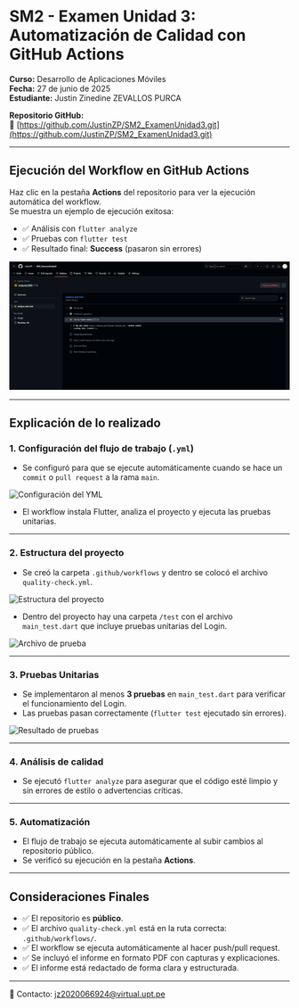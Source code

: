 # SM2 - Examen Unidad 3: Automatización de Calidad con GitHub Actions

**Curso:** Desarrollo de Aplicaciones Móviles  
**Fecha:** 27 de junio de 2025  
**Estudiante:** Justin Zinedine ZEVALLOS PURCA

**Repositorio GitHub:**  
🔗 [https://github.com/JustinZP/SM2_ExamenUnidad3.git](https://github.com/JustinZP/SM2_ExamenUnidad3.git)

---

## Ejecución del Workflow en GitHub Actions

Haz clic en la pestaña **Actions** del repositorio para ver la ejecución automática del workflow.  
Se muestra un ejemplo de ejecución exitosa:

- ✅ Análisis con `flutter analyze`
- ✅ Pruebas con `flutter test`
- ✅ Resultado final: **Success** (pasaron sin errores)

![Ejecución del workflow](evidencias/imagen1.png)

---

## Explicación de lo realizado

### 1. Configuración del flujo de trabajo (`.yml`)

- Se configuró para que se ejecute automáticamente cuando se hace un `commit` o `pull request` a la rama `main`.

![Configuración del YML](imagen2.png)

- El workflow instala Flutter, analiza el proyecto y ejecuta las pruebas unitarias.

---

### 2. Estructura del proyecto

- Se creó la carpeta `.github/workflows` y dentro se colocó el archivo `quality-check.yml`.

![Estructura del proyecto](imagen3.png)

- Dentro del proyecto hay una carpeta `/test` con el archivo `main_test.dart` que incluye pruebas unitarias del Login.

![Archivo de prueba](imagen4.png)

---

### 3. Pruebas Unitarias

- Se implementaron al menos **3 pruebas** en `main_test.dart` para verificar el funcionamiento del Login.
- Las pruebas pasan correctamente (`flutter test` ejecutado sin errores).

![Resultado de pruebas](imagen5.png)

---

### 4. Análisis de calidad

- Se ejecutó `flutter analyze` para asegurar que el código esté limpio y sin errores de estilo o advertencias críticas.

---

### 5. Automatización

- El flujo de trabajo se ejecuta automáticamente al subir cambios al repositorio público.
- Se verificó su ejecución en la pestaña **Actions**.

---

## Consideraciones Finales

- ✅ El repositorio es **público**.
- ✅ El archivo `quality-check.yml` está en la ruta correcta: `.github/workflows/`.
- ✅ El workflow se ejecuta automáticamente al hacer push/pull request.
- ✅ Se incluyó el informe en formato PDF con capturas y explicaciones.
- ✅ El informe está redactado de forma clara y estructurada.

---

📧 Contacto: [jz2020066924@virtual.upt.pe](mailto:jz2020066924@virtual.upt.pe)
